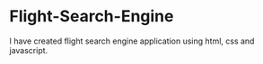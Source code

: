 # Flight-Search-Engine
I have created flight search engine application using html, css and javascript.
